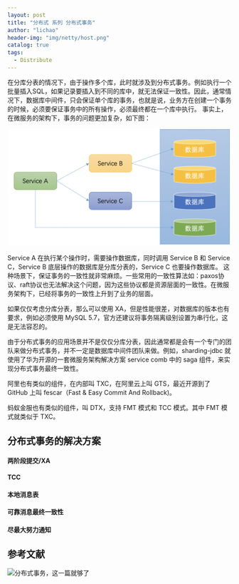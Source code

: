 ```yaml
---
layout: post
title: "分布式 系列 分布式事务"
author: "lichao"
header-img: "img/netty/host.png"
catalog: true
tags:
  - Distribute
---
```


在分库分表的情况下，由于操作多个库，此时就涉及到分布式事务。例如执行一个批量插入SQL，如果记录要插入到不同的库中，就无法保证一致性。因此，通常情况下，数据库中间件，只会保证单个库的事务，也就是说，业务方在创建一个事务的时候，必须要保证事务中的所有操作，必须最终都在一个库中执行。 事实上，在微服务的架构下，事务的问题更加复杂，如下图： 

![分布式事务示例](/img/distributed/分布式事务示例.png)

Service A 在执行某个操作时，需要操作数据库，同时调用 Service B 和 Service C，Service B 底层操作的数据库是分库分表的，Service C 也要操作数据库。 这种场景下，保证事务的一致性就非常麻烦。一些常用的一致性算法如：paxos协议、raft协议也无法解决这个问题，因为这些协议都是资源层面的一致性。在微服务架构下，已经将事务的一致性上升到了业务的层面。 

如果仅仅考虑分库分表，那么可以使用 XA，但是性能很差，对数据库的版本也有要求，例如必须使用 MySQL 5.7，官方还建议将事务隔离级别设置为串行化，这是无法容忍的。 

由于分布式事务的应用场景并不是仅仅分库分表，因此通常都是会有一个专门的团队来做分布式事务，并不一定是数据库中间件团队来做。例如，sharding-jdbc 就使用了华为开源的一套微服务架构解决方案 service comb 中的 saga 组件，来实现分布式事务最终一致性。 

阿里也有类似的组件，在内部叫 TXC，在阿里云上叫 GTS，最近开源到了 GitHub 上叫 fescar（Fast & Easy Commit And Rollback)。 

蚂蚁金服也有类似的组件，叫 DTX，支持 FMT 模式和 TCC 模式。其中 FMT 模式就类似于 TXC。 

## 分布式事务的解决方案

#### 两阶段提交/XA
#### TCC
#### 本地消息表
#### 可靠消息最终一致性
#### 尽最大努力通知


## 参考文献


![分布式事务，这一篇就够了](https://xiaomi-info.github.io/2020/01/02/distributed-transaction/)
